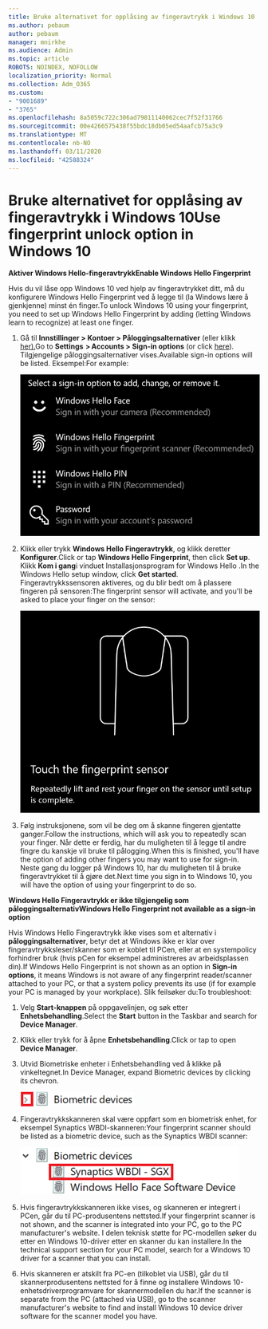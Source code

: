 ```yaml
---
title: Bruke alternativet for opplåsing av fingeravtrykk i Windows 10
ms.author: pebaum
author: pebaum
manager: mnirkhe
ms.audience: Admin
ms.topic: article
ROBOTS: NOINDEX, NOFOLLOW
localization_priority: Normal
ms.collection: Adm_O365
ms.custom:
- "9001689"
- "3765"
ms.openlocfilehash: 8a5059c722c306ad79811140062cec7f52f31766
ms.sourcegitcommit: 00e4266575438f55bdc18db05ed54aafcb75a3c9
ms.translationtype: MT
ms.contentlocale: nb-NO
ms.lasthandoff: 03/11/2020
ms.locfileid: "42588324"
---
```

# <a name="use-fingerprint-unlock-option-in-windows-10"></a><span data-ttu-id="c3ab9-102">Bruke alternativet for opplåsing av fingeravtrykk i Windows 10</span><span class="sxs-lookup"><span data-stu-id="c3ab9-102">Use fingerprint unlock option in Windows 10</span></span>

<span data-ttu-id="c3ab9-103">**Aktiver Windows Hello-fingeravtrykk**</span><span class="sxs-lookup"><span data-stu-id="c3ab9-103">**Enable Windows Hello Fingerprint**</span></span>

<span data-ttu-id="c3ab9-104">Hvis du vil låse opp Windows 10 ved hjelp av fingeravtrykket ditt, må du konfigurere Windows Hello Fingerprint ved å legge til (la Windows lære å gjenkjenne) minst én finger.</span><span class="sxs-lookup"><span data-stu-id="c3ab9-104">To unlock Windows 10 using your fingerprint, you need to set up Windows Hello Fingerprint by adding (letting Windows learn to recognize) at least one finger.</span></span> 

1. <span data-ttu-id="c3ab9-105">Gå til **Innstillinger > Kontoer > Påloggingsalternativer** (eller klikk [her).](ms-settings:signinoptions?activationSource=GetHelp)</span><span class="sxs-lookup"><span data-stu-id="c3ab9-105">Go to **Settings  > Accounts > Sign-in options** (or click [here](ms-settings:signinoptions?activationSource=GetHelp)).</span></span> <span data-ttu-id="c3ab9-106">Tilgjengelige påloggingsalternativer vises.</span><span class="sxs-lookup"><span data-stu-id="c3ab9-106">Available sign-in options will be listed.</span></span> <span data-ttu-id="c3ab9-107">Eksempel:</span><span class="sxs-lookup"><span data-stu-id="c3ab9-107">For example:</span></span>

    ![Påloggingsalternativer.](media/sign-in-options.png)

2. <span data-ttu-id="c3ab9-109">Klikk eller trykk **Windows Hello Fingeravtrykk**, og klikk deretter **Konfigurer**.</span><span class="sxs-lookup"><span data-stu-id="c3ab9-109">Click or tap **Windows Hello Fingerprint**, then click **Set up**.</span></span> <span data-ttu-id="c3ab9-110">Klikk **Kom i gang**i vinduet Installasjonsprogram for Windows Hello .</span><span class="sxs-lookup"><span data-stu-id="c3ab9-110">In the Windows Hello setup window, click **Get started**.</span></span> <span data-ttu-id="c3ab9-111">Fingeravtrykkssensoren aktiveres, og du blir bedt om å plassere fingeren på sensoren:</span><span class="sxs-lookup"><span data-stu-id="c3ab9-111">The fingerprint sensor will activate, and you'll be asked to place your finger on the sensor:</span></span>

   ![Fingeravtrykkssensor.](media/fingerprint-sensor.png)

3. <span data-ttu-id="c3ab9-113">Følg instruksjonene, som vil be deg om å skanne fingeren gjentatte ganger.</span><span class="sxs-lookup"><span data-stu-id="c3ab9-113">Follow the instructions, which will ask you to repeatedly scan your finger.</span></span> <span data-ttu-id="c3ab9-114">Når dette er ferdig, har du muligheten til å legge til andre fingre du kanskje vil bruke til pålogging.</span><span class="sxs-lookup"><span data-stu-id="c3ab9-114">When this is finished, you'll have the option of adding other fingers you may want to use for sign-in.</span></span> <span data-ttu-id="c3ab9-115">Neste gang du logger på Windows 10, har du muligheten til å bruke fingeravtrykket til å gjøre det.</span><span class="sxs-lookup"><span data-stu-id="c3ab9-115">Next time you sign in to Windows 10, you will have the option of using your fingerprint to do so.</span></span>

<span data-ttu-id="c3ab9-116">**Windows Hello Fingeravtrykk er ikke tilgjengelig som påloggingsalternativ**</span><span class="sxs-lookup"><span data-stu-id="c3ab9-116">**Windows Hello Fingerprint not available as a sign-in option**</span></span>

<span data-ttu-id="c3ab9-117">Hvis Windows Hello Fingeravtrykk ikke vises som et alternativ i **påloggingsalternativer**, betyr det at Windows ikke er klar over fingeravtrykksleser/skanner som er koblet til PCen, eller at en systempolicy forhindrer bruk (hvis pCen for eksempel administreres av arbeidsplassen din).</span><span class="sxs-lookup"><span data-stu-id="c3ab9-117">If Windows Hello Fingerprint is not shown as an option in **Sign-in options**, it means Windows is not aware of any fingerprint reader/scanner attached to your PC, or that a system policy prevents its use (if for example your PC is managed by your workplace).</span></span> <span data-ttu-id="c3ab9-118">Slik feilsøker du:</span><span class="sxs-lookup"><span data-stu-id="c3ab9-118">To troubleshoot:</span></span> 

1. <span data-ttu-id="c3ab9-119">Velg **Start-knappen** på oppgavelinjen, og søk etter **Enhetsbehandling**.</span><span class="sxs-lookup"><span data-stu-id="c3ab9-119">Select the **Start** button in the Taskbar and search for **Device Manager**.</span></span>

2. <span data-ttu-id="c3ab9-120">Klikk eller trykk for å åpne **Enhetsbehandling**.</span><span class="sxs-lookup"><span data-stu-id="c3ab9-120">Click or tap to open **Device Manager**.</span></span>

3. <span data-ttu-id="c3ab9-121">Utvid Biometriske enheter i Enhetsbehandling ved å klikke på vinkeltegnet.</span><span class="sxs-lookup"><span data-stu-id="c3ab9-121">In Device Manager, expand Biometric devices by clicking its chevron.</span></span>

   ![Biometriske enheter.](media/biometric-devices.png)

4. <span data-ttu-id="c3ab9-123">Fingeravtrykkskanneren skal være oppført som en biometrisk enhet, for eksempel Synaptics WBDI-skanneren:</span><span class="sxs-lookup"><span data-stu-id="c3ab9-123">Your fingerprint scanner should be listed as a biometric device, such as the Synaptics WBDI scanner:</span></span>

   ![Biometriske enheter.](media/biometric-devices-expanded.png)

5. <span data-ttu-id="c3ab9-125">Hvis fingeravtrykkskanneren ikke vises, og skanneren er integrert i PCen, går du til PC-produsentens nettsted.</span><span class="sxs-lookup"><span data-stu-id="c3ab9-125">If your fingerprint scanner is not shown, and the scanner is integrated into your PC, go to the PC manufacturer's website.</span></span> <span data-ttu-id="c3ab9-126">I delen teknisk støtte for PC-modellen søker du etter en Windows 10-driver etter en skanner du kan installere.</span><span class="sxs-lookup"><span data-stu-id="c3ab9-126">In the technical support section for your PC model, search for a Windows 10 driver for a scanner that you can install.</span></span>

6. <span data-ttu-id="c3ab9-127">Hvis skanneren er atskilt fra PC-en (tilkoblet via USB), går du til skannerprodusentens nettsted for å finne og installere Windows 10-enhetsdriverprogramvare for skannermodellen du har.</span><span class="sxs-lookup"><span data-stu-id="c3ab9-127">If the scanner is separate from the PC (attached via USB), go to the scanner manufacturer's website to find and install Windows 10 device driver software for the scanner model you have.</span></span>
